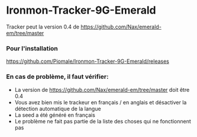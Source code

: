 # Ironmon-Tracker-9G-Emerald

Tracker peut la version 0.4 de https://github.com/Nax/emerald-em/tree/master

### Pour l'installation
  https://github.com/Piomale/Ironmon-Tracker-9G-Emerald/releases
  
### En cas de problème, il faut vérifier:
- La version de https://github.com/Nax/emerald-em/tree/master doit être 0.4
- Vous avez bien mis le trackeur en français / en anglais et désactiver la détection automatique de la langue
- La seed a été généré en français
- Le problème ne fait pas partie de la liste des choses qui ne fonctionnent pas
